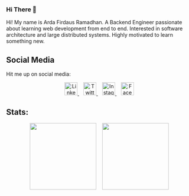 ### Hi There 👋

Hi! My name is Arda Firdaus Ramadhan. A Backend Engineer passionate about learning web development from end to end. Interested in software architecture and large distributed systems. Highly motivated to learn something new.

## Social Media
Hit me up on social media:

<p align="center">
  <a href="https://www.linkedin.com/in/ardafirdausr" target="_blank">
    <img width="35px" src="https://icons.veryicon.com/png/o/brands/logo-1/linkedin-box-fill-1.png" alt="LinkedIn" />
  </a>
  <span>&nbsp;&nbsp;</span>
  <a href="https://www.twitter.com/ardafirdausr" target="_blank">
    <img width="35px" src="https://icons.veryicon.com/png/o/brands/logo-1/twitter-fill-1.png" alt="Twitter" />
  </a>
  <span>&nbsp;&nbsp;</span>
  <a href="https://www.instagram.com/ardafirdausr" target="_blank">
    <img width="35px" src="https://icons.veryicon.com/png/o/brands/logo-1/instagram-fill-2.png" alt="Instagram" />
  </a>
  <span>&nbsp;&nbsp;</span>
  <a href="https://www.facebook.com/ardafirdausr" target="_blank">
    <img width="35px" src="https://icons.veryicon.com/png/o/brands/logo-1/facebook-fill-2.png" alt="Facebook" />
  </a>
</p>

## Stats:

<p align="center">
  <img height="180em" src="https://github-readme-stats-eight-theta.vercel.app/api?username=ardafirdausr&show_icons=true&theme=buefy&include_all_commits=true&count_private=true"/>
  <span>&nbsp;&nbsp;</span>
  <img height="180em" src="https://github-readme-stats.vercel.app/api/top-langs/?username=ardafirdausr&include_all_commits=true&count_private=true&theme=vue&layout=compact&hide=jupyter%20notebook,HTML,CSS,JavaScript,Blade" />
</p>
